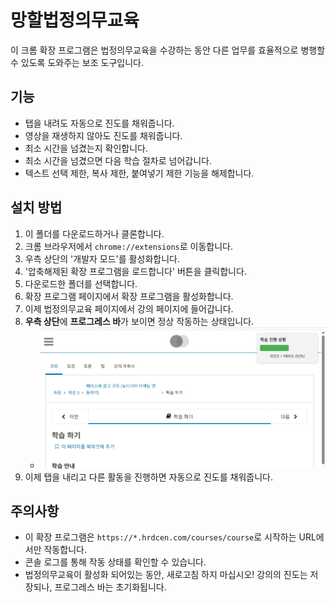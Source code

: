 # 망할법정의무교육

이 크롬 확장 프로그램은 법정의무교육을 수강하는 동안 다른 업무를 효율적으로 병행할 수 있도록 도와주는 보조 도구입니다.

## 기능

- 탭을 내려도 자동으로 진도를 채워줍니다.
- 영상을 재생하지 않아도 진도를 채워줍니다.
- 최소 시간을 넘겼는지 확인합니다.
- 최소 시간을 넘겼으면 다음 학습 절차로 넘어갑니다.
- 텍스트 선택 제한, 복사 제한, 붙여넣기 제한 기능을 해제합니다.

## 설치 방법

1. 이 폴더를 다운로드하거나 클론합니다.
2. 크롬 브라우저에서 `chrome://extensions`로 이동합니다.
3. 우측 상단의 '개발자 모드'를 활성화합니다.
4. '압축해제된 확장 프로그램을 로드합니다' 버튼을 클릭합니다.
5. 다운로드한 폴더를 선택합니다.
6. 확장 프로그램 페이지에서 확장 프로그램을 활성화합니다.
7. 이제 법정의무교육 페이지에서 강의 페이지에 들어갑니다.
8. **우측 상단**에 **프로그레스 바**가 보이면 정상 작동하는 상태입니다.
	- <img src="./프로그래스 바 생김세.png" width="500">
9. 이제 탭을 내리고 다른 활동을 진행하면 자동으로 진도를 채워줍니다.

## 주의사항

- 이 확장 프로그램은 `https://*.hrdcen.com/courses/course`로 시작하는 URL에서만 작동합니다.
- 콘솔 로그를 통해 작동 상태를 확인할 수 있습니다.
- 법정의무교육이 활성화 되어있는 동안, 새로고침 하지 마십시오! 강의의 진도는 저장되나, 프로그레스 바는 초기화됩니다.